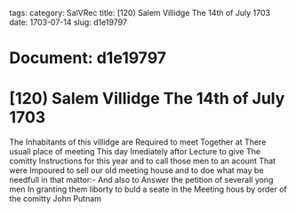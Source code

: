 tags: 
category: SalVRec
title: [120) Salem Villidge The 14th of July 1703
date: 1703-07-14
slug: d1e19797




# Document: d1e19797


# [120) Salem Villidge The 14th of July 1703

The Inhabitants of this villidge are Required to meet Together at There usuall place of meeting This day Imediately aftor Lecture to give The comitty Instructions for this year and to call those men to an acount That were Impoured to sell our old meeting house and to doe what may be needfull in that mattor:- And also to Answer the petition of severall yong men In granting them liborty to buld a seate in the Meeting hous by order of the comitty John Putnam
